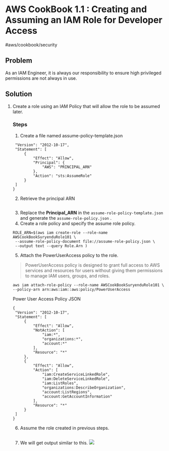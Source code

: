 # AWS CookBook 1.1 : Creating and Assuming an IAM Role for  Developer Access
 #aws/cookbook/security 
## Problem
As an IAM Engineer, it is always our responsibility to ensure high privileged permissions are not always in use.

## Solution
1. Create a role using an IAM Policy that will allow the role to be assumed later.

   ### Steps
   1. Create a file named assume-policy-template.json
   ```{
    "Version": "2012-10-17",
    "Statement": [
        {
            "Effect": "Allow",
            "Principal": { 
                "AWS": "PRINCIPAL_ARN"
            },
            "Action": "sts:AssumeRole"
        }
    ]
   }
   ```
   2. Retrieve the principal ARN
   ```PRINCIPAL_ARN=$(aws sts get-caller-identity --query Arn --output text)
   ```
   3. Replace the **Principal_ARN** in the `assume-role-policy-template.json` and generate the `assume-role-policy.json` .
   4. Create a role policy and specify the assume role policy.
   ```
   ROLE_ARN=$(aws iam create-role --role-name AWSCookBookSuryenduRole101 \
    --assume-role-policy-document file://assume-role-policy.json \ 
    --output text --query Role.Arn )
   ```
   5. Attach the PowerUserAccess policy to the role.
   > PowerUserAccess policy  is designed to grant full access to AWS services and resources for users without giving them permissions to manage IAM users, groups, and roles.
   ```
   aws iam attach-role-policy --role-name AWSCookBookSuryenduRole101 \ 
   --policy-arn arn:aws:iam::aws:policy/PowerUserAccess
   ```
   Power User Access Policy JSON
   ```
   {
    "Version": "2012-10-17",
    "Statement": [
        {
            "Effect": "Allow",
            "NotAction": [
                "iam:*",
                "organizations:*",
                "account:*"
            ],
            "Resource": "*"
        },
        {
            "Effect": "Allow",
            "Action": [
                "iam:CreateServiceLinkedRole",
                "iam:DeleteServiceLinkedRole",
                "iam:ListRoles",
                "organizations:DescribeOrganization",
                "account:ListRegions",
                "account:GetAccountInformation"
            ],
            "Resource": "*"
        }
    ]
   }
   ```
   6. Assume the role created in previous steps.
   
   ```aws sts assume-role --role-arn $ROLE_ARN \                            --role-session-name AWSSuryendu101
   ```
   7. We will get output similar to this.
   ![](AWS%20CookBook%201.1%20%20Creating%20and%20Assuming%20an%20IAM%20Role%20for%20%20Developer%20Access/image.png)